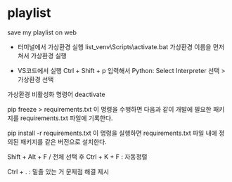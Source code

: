# playlist
save my playlist on web

- 터미널에서 가상환경 실행
list_venv\Scripts\activate.bat
가상환경 이름을 먼저 쳐서 가상환경 실행

- VS코드에서 실행
Ctrl + Shift + p 입력해서 Python: Select Interpreter 선택 > 가상환경 선택

가상환경 비활성화 명령어
deactivate

pip freeze > requirements.txt
이 명령을 수행하면 다음과 같이 개발에 필요한 패키지를 requirements.txt 파일에 기록한다.

pip install -r requirements.txt
이 명령을 실행하면 requirements.txt 파일 내에 정의된 패키지를 같은 버전으로 설치한다.


Shift + Alt + F / 전체 선택 후 Ctrl + K + F : 자동정렬

Ctrl + . : 밑줄 있는 거 문제점 해결 제시